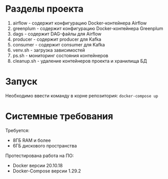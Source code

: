 # Разделы проекта

1. airflow - содержит конфигурацию Docker-контейнера Airflow
2. greenplum - содержит конфигурацию Docker-контейнера Greenplum
3. dags - содержит DAG-файлы для Airflow
4. producer - содержит producer для Kafka
5. consumer - содержит consumer для Kafka
5. venv.sh - загрузка зависимостей
6. ps.sh - мониторинг состояния контейнеров
7. cleanup.sh - удаление контейнеров проекта и хранилища БД

# Запуск

Необходимо ввести команду в корне репозитория:
`docker-compose up`

# Системные требования

Требуется:
* 8ГБ RAM и более
* 6ГБ дискового пространства

Протестирована работа на ПО:
* Docker версии 20.10.18
* Docker-Compose версии 1.29.2

